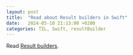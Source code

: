 ```yaml
---
layout: post
title:  "Read about Result builders in Swift"
date:   2024-05-10 21:13:00 +0200
categories: TIL, Swift, resultBuilder
---
```

Read [Result builders](https://www.hackingwithswift.com/swift/5.4/result-builders).
